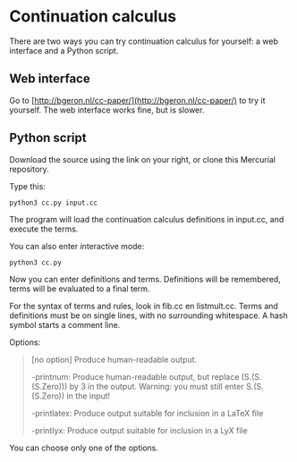 # Continuation calculus #

There are two ways you can try continuation calculus for yourself: a web interface and a Python script.

## Web interface ##

Go to [http://bgeron.nl/cc-paper/](http://bgeron.nl/cc-paper/) to try it yourself. The web interface works fine, but is slower.

## Python script ##

Download the source using the link on your right, or clone this Mercurial repository. 

Type this:

	python3 cc.py input.cc

The program will load the continuation calculus definitions in input.cc, and execute the terms.

You can also enter interactive mode:

    python3 cc.py

Now you can enter definitions and terms. Definitions will be remembered, terms will be evaluated to a final term.

For the syntax of terms and rules, look in fib.cc en listmult.cc. Terms and definitions must be on single lines, with no surrounding whitespace. A hash symbol starts a comment line.

Options:

> [no option]   Produce human-readable output.
>
> -printnum:    Produce human-readable output, but replace (S.(S.(S.Zero))) by
>               3 in the output. Warning: you must still enter S.(S.(S.Zero))
>               in the input!
>
> -printlatex:  Produce output suitable for inclusion in a LaTeX file
>
> -printlyx:    Produce output suitable for inclusion in a LyX file


You can choose only one of the options.